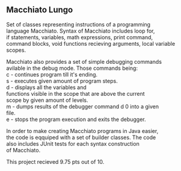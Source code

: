 ## Macchiato Lungo

Set of classes representing instructions of a programming  
language Macchiato. Syntax of Macchiato includes loop for,  
if statements, variables, math expressions, print command,  
command blocks, void functions recieving arguments, local
variable scopes.

Macchiato also provides a set of simple debugging commands  
avilable in the debug mode. Those commands being:  
c - continues program till it's ending.  
s <integer> - executes given amount of program steps.  
d <integer> - displays all the variables and  
functions visible in the scope that are above the current  
scope by given amount of levels.  
m - dumps results of the debugger command d 0 into a given  
file.  
e - stops the program execution and exits the debugger.

In order to make creating Macchiato programs in Java easier,  
the code is eqquiped with a set of builder classes. The code  
also includes JUnit tests for each syntax construction  
of Macchiato.

This project recieved 9.75 pts out of 10.

